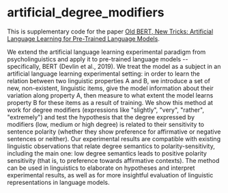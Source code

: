 # artificial_degree_modifiers

This is supplementary code for the paper [Old BERT, New Tricks: Artificial Language Learning for Pre-Trained Language Models](https://arxiv.org/abs/2109.06333).

We extend the artificial language learning experimental paradigm from psycholinguistics and apply it to pre-trained language models -- specifically, BERT (Devlin et al., 2019). We treat the model as a subject in an artificial language learning experimental setting: in order to learn the relation between two linguistic properties A and B, we introduce a set of new, non-existent, linguistic items, give the model information about their variation along property A, then measure to what extent the model learns property B for these items as a result of training. We show this method at work for degree modifiers (expressions like "slightly", "very", "rather", "extremely") and test the hypothesis that the degree expressed by modifiers (low, medium or high degree) is related to their sensitivity to sentence polarity (whether they show preference for affirmative or negative sentences or neither). Our experimental results are compatible with existing linguistic observations that relate degree semantics to polarity-sensitivity, including the main one: low degree semantics leads to positive polarity sensitivity (that is, to preference towards affirmative contexts). The method can be used in linguistics to elaborate on hypotheses and interpret experimental results, as well as for more insightful evaluation of linguistic representations in language models.
